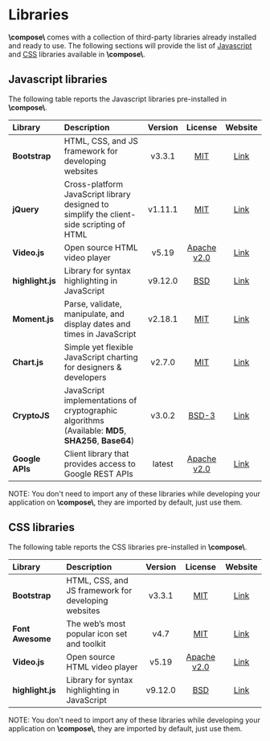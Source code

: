 # Libraries

**\\compose\\** comes with a collection of third-party libraries already installed and ready to use.
The following sections will provide the list of [Javascript](#javascript-libraries) and
[CSS](#css-libraries) libraries available in **\\compose\\**.


## Javascript libraries

The following table reports the Javascript libraries pre-installed in **\\compose\\**.

| Library       | Description | Version    | License | Website   |
|:--------------|:------------|:----------:|:-------:|:---------:|
| **Bootstrap** | HTML, CSS, and JS framework for developing websites | v3.3.1     | [MIT](https://opensource.org/licenses/MIT) | [Link](https://getbootstrap.com/docs/3.3/) |
| **jQuery**    | Cross-platform JavaScript library designed to simplify the client-side scripting of HTML | v1.11.1    | [MIT](https://opensource.org/licenses/MIT) | [Link](http://jquery.com/) |
| **Video.js**   | Open source HTML video player  | v5.19     | [Apache v2.0](http://www.apache.org/licenses/LICENSE-2.0) | [Link](https://videojs.com/) |
| **highlight.js** | Library for syntax highlighting in JavaScript | v9.12.0 | [BSD](https://github.com/isagalaev/highlight.js/blob/master/LICENSE) | [Link](https://highlightjs.org/) |
| **Moment.js**  | Parse, validate, manipulate, and display dates and times in JavaScript | v2.18.1    | [MIT](https://opensource.org/licenses/MIT) | [Link](https://momentjs.com/) |
| **Chart.js**   | Simple yet flexible JavaScript charting for designers & developers | v2.7.0     | [MIT](https://opensource.org/licenses/MIT) | [Link](https://www.chartjs.org/)
| **CryptoJS**  | JavaScript implementations of cryptographic algorithms (Available: **MD5**, **SHA256**, **Base64**) | v3.0.2     | [BSD-3](https://opensource.org/licenses/BSD-3-Clause) | [Link](https://code.google.com/archive/p/crypto-js/)
| **Google APIs** | Client library that provides access to Google REST APIs | latest | [Apache v2.0](http://www.apache.org/licenses/LICENSE-2.0) | [Link](https://github.com/google/google-api-javascript-client)

NOTE: You don't need to import any of these libraries while developing your application on **\\compose\\**, they
are imported by default, just use them.



## CSS libraries

The following table reports the CSS libraries pre-installed in **\\compose\\**.

| Library       | Description | Version    | License | Website   |
|:--------------|:------------|:----------:|:-------:|:---------:|
| **Bootstrap** | HTML, CSS, and JS framework for developing websites | v3.3.1     | [MIT](https://opensource.org/licenses/MIT) | [Link](https://getbootstrap.com/docs/3.3/) |
| **Font Awesome**    | The web’s most popular icon set and toolkit | v4.7    | [MIT](https://opensource.org/licenses/MIT) | [Link](https://fontawesome.com/v4.7.0/) |
| **Video.js**   | Open source HTML video player  | v5.19     | [Apache v2.0](http://www.apache.org/licenses/LICENSE-2.0) | [Link](https://videojs.com/) |
| **highlight.js** | Library for syntax highlighting in JavaScript | v9.12.0 | [BSD](https://github.com/isagalaev/highlight.js/blob/master/LICENSE) | [Link](https://highlightjs.org/) |

NOTE: You don't need to import any of these libraries while developing your application on **\\compose\\**, they
are imported by default, just use them.
